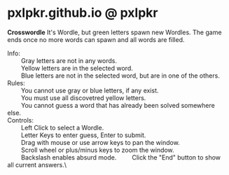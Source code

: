 # pxlpkr.github.io @ pxlpkr

**Crosswordle**
It's Wordle, but green letters spawn new Wordles.
The game ends once no more words can spawn and all words are filled.

Info:\
        Gray letters are not in any words.\
        Yellow letters are in the selected word.\
        Blue letters are not in the selected word, but are in one of the others.\
Rules:\
        You cannot use gray or blue letters, if any exist.\
        You must use all discovetred yellow letters.\
        You cannot guess a word that has already been solved somewhere else.\
Controls:\
        Left Click to select a Wordle.\
        Letter Keys to enter guess, Enter to submit.\
        Drag with mouse or use arrow keys to pan the window.\
        Scroll wheel or plus/minus keys to zoom the window. \
        Backslash enables absurd mode.
        Click the "End" button to show all current answers.\